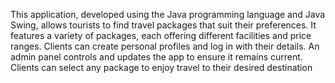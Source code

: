 This application, developed using the Java programming language and Java Swing, allows tourists to find travel packages that suit their preferences. It features a variety of packages, each offering different facilities and price ranges. Clients can create personal profiles and log in with their details. An admin panel controls and updates the app to ensure it remains current. Clients can select any package to enjoy travel to their desired destination
